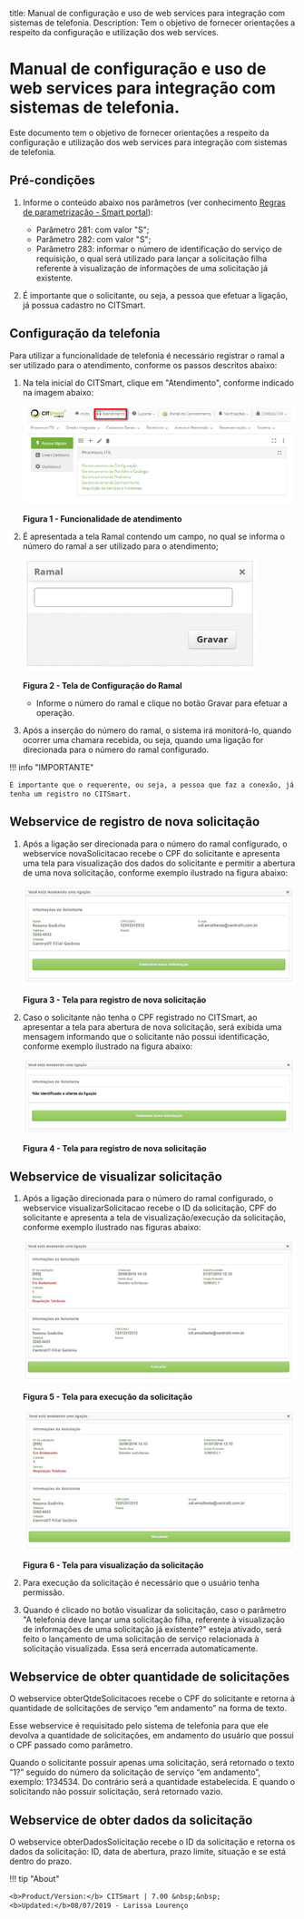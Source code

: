 title:  Manual de configuração e uso de web services para integração com sistemas de telefonia.
Description: Tem o objetivo de fornecer orientações a respeito da configuração e utilização dos web services. 
# Manual de configuração e uso de web services para integração com sistemas de telefonia.

Este documento tem o objetivo de fornecer orientações a respeito da configuração e utilização dos web services para integração com 
sistemas de telefonia.

Pré-condições
---------------

1. Informe o conteúdo abaixo nos parâmetros (ver conhecimento [Regras de parametrização - Smart portal][1]):

    - Parâmetro 281: com valor "S";
    - Parâmetro 282: com valor "S";
    - Parâmetro 283: informar o número de identificação do serviço de requisição, o qual será utilizado para lançar a solicitação 
    filha referente à visualização de informações de uma solicitação já existente.
    
2. É importante que o solicitante, ou seja, a pessoa que efetuar a ligação, já possua cadastro no CITSmart.

Configuração da telefonia
----------------------------

Para utilizar a funcionalidade de telefonia é necessário registrar o ramal a ser utilizado para o atendimento, conforme os passos
descritos abaixo:

1. Na tela inicial do CITSmart, clique em "Atendimento", conforme indicado na imagem abaixo:

    ![Funcionalidade](images/webserv-tele.img1.jpg)
    
    **Figura 1 - Funcionalidade de atendimento**
    
2. É apresentada a tela Ramal contendo um campo, no qual se informa o número do ramal a ser utilizado para o atendimento;

    ![Ramal](images/webserv-tele.img2.jpg)
    
    **Figura 2 - Tela de Configuração do Ramal**
    
    - Informe o número do ramal e clique no botão Gravar para efetuar a operação.

3. Após a inserção do número do ramal, o sistema irá monitorá-lo, quando ocorrer uma chamara recebida, ou seja, quando uma ligação
for direcionada para o número do ramal configurado.


!!! info "IMPORTANTE"

    É importante que o requerente, ou seja, a pessoa que faz a conexão, já tenha um registro no CITSmart.
    
Webservice de registro de nova solicitação
---------------------------------------------

1. Após a ligação ser direcionada para o número do ramal configurado, o webservice novaSolicitacao recebe o CPF do solicitante e 
apresenta uma tela para visualização dos dados do solicitante e permitir a abertura de uma nova solicitação, conforme exemplo 
ilustrado na figura abaixo:

    ![Registro](images/webserv-tele.img3.jpg)
    
    **Figura 3 - Tela para registro de nova solicitação**
    
2. Caso o solicitante não tenha o CPF registrado no CITSmart, ao apresentar a tela para abertura de nova solicitação, será exibida uma mensagem informando que o solicitante não possui identificação, conforme exemplo ilustrado na figura abaixo:

    ![Nova](images/webserv-tele.img4.jpg)
    
    **Figura 4 - Tela para registro de nova solicitação**
    
Webservice de visualizar solicitação
---------------------------------------

1. Após a ligação direcionada para o número do ramal configurado, o webservice visualizarSolicitacao recebe o ID da solicitação,
CPF do solicitante e apresenta a tela de visualização/execução da solicitação, conforme exemplo ilustrado nas figuras abaixo:

    ![Execução](images/webserv-tele.img5.jpg)
    
    **Figura 5 - Tela para execução da solicitação**
    
    ![Visualização](images/webserv-tele.img6.jpg)
    
    **Figura 6 - Tela para visualização da solicitação**
    
2. Para execução da solicitação é necessário que o usuário tenha permissão.

3. Quando é clicado no botão visualizar da solicitação, caso o parâmetro "A telefonia deve lançar uma solicitação filha, referente
à visualização de informações de uma solicitação já existente?" esteja ativado, será feito o lançamento de uma solicitação de 
serviço relacionada à solicitação visualizada. Essa será encerrada automaticamente.

Webservice de obter quantidade de solicitações
-----------------------------------------------

O webservice obterQtdeSolicitacoes recebe o CPF do solicitante e retorna à quantidade de solicitações de serviço “em andamento” na
forma de texto.

Esse webservice é requisitado pelo sistema de telefonia para que ele devolva a quantidade de solicitações, em andamento do usuário
que possui o CPF passado como parâmetro.

Quando o solicitante possuir apenas uma solicitação, será retornado o texto “1?” seguido do número da solicitação de serviço “em 
andamento”, exemplo: 1?34534. Do contrário será a quantidade estabelecida. E quando o solicitando não possuir solicitação, será 
retornado vazio.

Webservice de obter dados da solicitação
-------------------------------------------

O webservice obterDadosSolicitação recebe o ID da solicitação e retorna os dados da solicitação: ID, data de abertura, prazo limite,
situação e se está dentro do prazo.

!!! tip "About"

    <b>Product/Version:</b> CITSmart | 7.00 &nbsp;&nbsp;
    <b>Updated:</b>08/07/2019 - Larissa Lourenço

[1]:/pt-br/citsmart-platform-7/plataform-administration/parameters-list/parametrization-smart-portal.html

